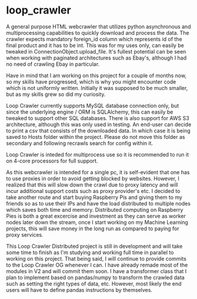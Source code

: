 # loop_crawler
A general purpose HTML webcrawler that utilizes python asynchronous and multiprocessing capabilities to quickly download and process the data.
The crawler expects mandatory foreign_id column which represents id of the final product and it has to be int. This was for my uses only, can easily be tweaked in ConnectionObject.upload_file.
It's fullest potential can be seen when working with paginated architectures such as Ebay's, although I had no need of crawling Ebay in particular.

Have in mind that I am working on this project for a couple of months now, so my skills have progressed, which is why you might encounter code which is not uniformly written. Initially it was supposed to be much smaller, but as my skills grew so did my curiosity.

Loop Crawler currently supports MySQL database connection only, but since the underlying engine / ORM is SQLAlchemy, this can easily be tweaked to support other SQL databases.
There is also support for AWS S3 architecture, although this was only used in testing.
An end-user can decide to print a csv that consists of the downloaded data. In which case it is being saved to Hosts folder within the project. Please do not move this folder as secondary and following recrawls search for config within it.

Loop Crawler is inteded for multiprocess use so it is recommended to run it on 4-core processors for full support. 

As this webcrawler is intended for a single pc, it is self-evident that one has to use proxies in order to avoid getting blocked by websites. However, I realized that this will slow down the crawl due to proxy latency and will incur additional support costs such as proxy provider's etc. I decided to take another route and start buying Raspberry Pis and giving them to my friends so as to use their IPs and have the load distributed to multiple nodes which saves both time and memory. Distributed computing on Raspberry Pies is both a great excercise and investment as they can serve as worker nodes later down the stream, once I start working on my Machine Learning projects, this will save money in the long run as compared to paying for proxy services.

This Loop Crawler Distributed project is still in development and will take some time to finish as I'm studying and working full time in parallel to working on this project.
That being said, I will continue to provide commits to the Loop Crawler OG whenever I can. I have already remade most of the modules in V2 and will commit them soon.
I have a transformer class that I plan to implement based on pandas/numpy to transform the crawled data such as setting the right types of data, etc. However, most likely the end users will have to define pandas instructions by themselves.
